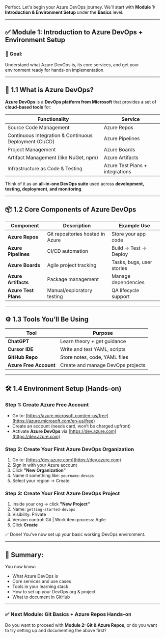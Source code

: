 Perfect. Let's begin your Azure DevOps journey.
We’ll start with **Module 1: Introduction & Environment Setup** under the **Basics** level.

---

## ✅ **Module 1: Introduction to Azure DevOps + Environment Setup**

### 🎯 Goal:

Understand what Azure DevOps is, its core services, and get your environment ready for hands-on implementation.

---

## 🧠 1.1 What is Azure DevOps?

**Azure DevOps** is a **DevOps platform from Microsoft** that provides a set of **cloud-based tools** for:

| Functionality                                          | Service                         |
| ------------------------------------------------------ | ------------------------------- |
| Source Code Management                                 | Azure Repos                     |
| Continuous Integration & Continuous Deployment (CI/CD) | Azure Pipelines                 |
| Project Management                                     | Azure Boards                    |
| Artifact Management (like NuGet, npm)                  | Azure Artifacts                 |
| Infrastructure as Code & Testing                       | Azure Test Plans + integrations |

Think of it as an **all-in-one DevOps suite** used across **development, testing, deployment, and monitoring**.

---

## 📦 1.2 Core Components of Azure DevOps

| Component            | Description                      | Example Use               |
| -------------------- | -------------------------------- | ------------------------- |
| **Azure Repos**      | Git repositories hosted in Azure | Store your app code       |
| **Azure Pipelines**  | CI/CD automation                 | Build → Test → Deploy     |
| **Azure Boards**     | Agile project tracking           | Tasks, bugs, user stories |
| **Azure Artifacts**  | Package management               | Manage dependencies       |
| **Azure Test Plans** | Manual/exploratory testing       | QA lifecycle support      |

---

## ⚙️ 1.3 Tools You’ll Be Using

| Tool                   | Purpose                           |
| ---------------------- | --------------------------------- |
| **ChatGPT**            | Learn theory + get guidance       |
| **Cursor IDE**         | Write and test YAML, scripts      |
| **GitHub Repo**        | Store notes, code, YAML files     |
| **Azure Free Account** | Create and manage DevOps projects |

---

## 🛠️ 1.4 Environment Setup (Hands-on)

### Step 1: Create Azure Free Account

* Go to: [https://azure.microsoft.com/en-us/free](https://azure.microsoft.com/en-us/free)
* Create an account (needs card, won’t be charged upfront)
* Activate **Azure DevOps** via [https://dev.azure.com](https://dev.azure.com)

### Step 2: Create Your First Azure DevOps Organization

1. Go to: [https://dev.azure.com](https://dev.azure.com)
2. Sign in with your Azure account
3. Click **"New Organization"**
4. Name it something like: `yourname-devops`
5. Select your region → Create

### Step 3: Create Your First Azure DevOps Project

1. Inside your org → click **"New Project"**
2. Name: `getting-started-devops`
3. Visibility: Private
4. Version control: Git | Work item process: Agile
5. Click **Create**

✅ Done! You’ve now set up your basic working DevOps environment.


---

## 📌 Summary:

You now know:

* What Azure DevOps is
* Core services and use cases
* Tools in your learning stack
* How to set up your DevOps org & project
* What to document in GitHub

---

### ✅ Next Module: **Git Basics + Azure Repos Hands-on**

Do you want to proceed with **Module 2: Git & Azure Repos**, or do you want to try setting up and documenting the above first?
